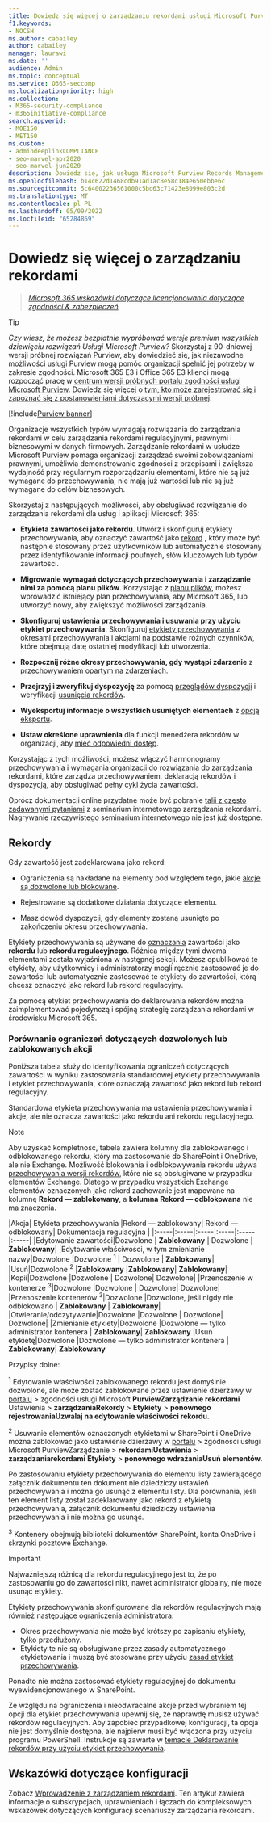 ```yaml
---
title: Dowiedz się więcej o zarządzaniu rekordami usługi Microsoft Purview
f1.keywords:
- NOCSH
ms.author: cabailey
author: cabailey
manager: laurawi
ms.date: ''
audience: Admin
ms.topic: conceptual
ms.service: O365-seccomp
ms.localizationpriority: high
ms.collection:
- M365-security-compliance
- m365initiative-compliance
search.appverid:
- MOE150
- MET150
ms.custom:
- admindeeplinkCOMPLIANCE
- seo-marvel-apr2020
- seo-marvel-jun2020
description: Dowiedz się, jak usługa Microsoft Purview Records Management obsługuje elementy o wysokiej wartości dla wymagań dotyczących prowadzenia dokumentacji biznesowej, prawnej lub regulacyjnej.
ms.openlocfilehash: b14c622d1468cdb91ad1ac8e58c184e650ebbe6c
ms.sourcegitcommit: 5c64002236561000c5bd63c71423e8099e803c2d
ms.translationtype: MT
ms.contentlocale: pl-PL
ms.lasthandoff: 05/09/2022
ms.locfileid: "65284869"
---
```

# <a name="learn-about-records-management"></a>Dowiedz się więcej o zarządzaniu rekordami

>*[Microsoft 365 wskazówki dotyczące licencjonowania dotyczące zgodności & zabezpieczeń](/office365/servicedescriptions/microsoft-365-service-descriptions/microsoft-365-tenantlevel-services-licensing-guidance/microsoft-365-security-compliance-licensing-guidance).*

> [!TIP]
> *Czy wiesz, że możesz bezpłatnie wypróbować wersje premium wszystkich dziewięciu rozwiązań Usługi Microsoft Purview?* Skorzystaj z 90-dniowej wersji próbnej rozwiązań Purview, aby dowiedzieć się, jak niezawodne możliwości usługi Purview mogą pomóc organizacji spełnić jej potrzeby w zakresie zgodności. Microsoft 365 E3 i Office 365 E3 klienci mogą rozpocząć pracę w [centrum wersji próbnych portalu zgodności usługi Microsoft Purview](https://compliance.microsoft.com/trialHorizontalHub?sku=ComplianceE5&ref=DocsRef). Dowiedz się więcej o [tym, kto może zarejestrować się i zapoznać się z postanowieniami dotyczącymi wersji próbnej](compliance-easy-trials.md).

[!include[Purview banner](../includes/purview-rebrand-banner.md)]

Organizacje wszystkich typów wymagają rozwiązania do zarządzania rekordami w celu zarządzania rekordami regulacyjnymi, prawnymi i biznesowymi w danych firmowych. Zarządzanie rekordami w usłudze Microsoft Purview pomaga organizacji zarządzać swoimi zobowiązaniami prawnymi, umożliwia demonstrowanie zgodności z przepisami i zwiększa wydajność przy regularnym rozporządzaniu elementami, które nie są już wymagane do przechowywania, nie mają już wartości lub nie są już wymagane do celów biznesowych.

Skorzystaj z następujących możliwości, aby obsługiwać rozwiązanie do zarządzania rekordami dla usług i aplikacji Microsoft 365:

- **Etykieta zawartości jako rekordu**. Utwórz i skonfiguruj etykiety przechowywania, aby oznaczyć zawartość jako [rekord](#records) , który może być następnie stosowany przez użytkowników lub automatycznie stosowany przez identyfikowanie informacji poufnych, słów kluczowych lub typów zawartości.

- **Migrowanie wymagań dotyczących przechowywania i zarządzanie nimi za pomocą planu plików**. Korzystając z [planu plików](file-plan-manager.md), możesz wprowadzić istniejący plan przechowywania, aby Microsoft 365, lub utworzyć nowy, aby zwiększyć możliwości zarządzania.

- **Skonfiguruj ustawienia przechowywania i usuwania przy użyciu etykiet przechowywania**. Skonfiguruj [etykiety przechowywania](retention.md#retention-labels) z okresami przechowywania i akcjami na podstawie różnych czynników, które obejmują datę ostatniej modyfikacji lub utworzenia.

- **Rozpocznij różne okresy przechowywania, gdy wystąpi zdarzenie** z [przechowywaniem opartym na zdarzeniach](event-driven-retention.md).

- **Przejrzyj i zweryfikuj dyspozycję** za pomocą [przeglądów dyspozycji](disposition.md#disposition-reviews) i weryfikacji [usunięcia rekordów](disposition.md#disposition-of-records).

- **Wyeksportuj informacje o wszystkich usuniętych elementach** z [opcją eksportu](disposition.md#filter-and-export-the-views).

- **Ustaw określone uprawnienia** dla funkcji menedżera rekordów w organizacji, aby [mieć odpowiedni dostęp](../security/office-365-security/permissions-in-the-security-and-compliance-center.md).

Korzystając z tych możliwości, możesz włączyć harmonogramy przechowywania i wymagania organizacji do rozwiązania do zarządzania rekordami, które zarządza przechowywaniem, deklaracją rekordów i dyspozycją, aby obsługiwać pełny cykl życia zawartości.

Oprócz dokumentacji online przydatne może być pobranie [talii z często zadawanymi pytaniami](https://aka.ms/MIPC/Blog-RecordsManagementWebinar) z seminarium internetowego zarządzania rekordami. Nagrywanie rzeczywistego seminarium internetowego nie jest już dostępne.

## <a name="records"></a>Rekordy

Gdy zawartość jest zadeklarowana jako rekord:

- Ograniczenia są nakładane na elementy pod względem tego, jakie [akcje są dozwolone lub blokowane](#compare-restrictions-for-what-actions-are-allowed-or-blocked).

- Rejestrowane są dodatkowe działania dotyczące elementu.

- Masz dowód dyspozycji, gdy elementy zostaną usunięte po zakończeniu okresu przechowywania.

Etykiety przechowywania są używane do [oznaczania](retention.md#retention-labels) zawartości jako **rekordu** lub **rekordu regulacyjnego**. Różnica między tymi dwoma elementami została wyjaśniona w następnej sekcji. Możesz opublikować te etykiety, aby użytkownicy i administratorzy mogli ręcznie zastosować je do zawartości lub automatycznie zastosować te etykiety do zawartości, którą chcesz oznaczyć jako rekord lub rekord regulacyjny.

Za pomocą etykiet przechowywania do deklarowania rekordów można zaimplementować pojedynczą i spójną strategię zarządzania rekordami w środowisku Microsoft 365.

### <a name="compare-restrictions-for-what-actions-are-allowed-or-blocked"></a>Porównanie ograniczeń dotyczących dozwolonych lub zablokowanych akcji

Poniższa tabela służy do identyfikowania ograniczeń dotyczących zawartości w wyniku zastosowania standardowej etykiety przechowywania i etykiet przechowywania, które oznaczają zawartość jako rekord lub rekord regulacyjny.

Standardowa etykieta przechowywania ma ustawienia przechowywania i akcje, ale nie oznacza zawartości jako rekordu ani rekordu regulacyjnego.

> [!NOTE]
> Aby uzyskać kompletność, tabela zawiera kolumny dla zablokowanego i odblokowanego rekordu, który ma zastosowanie do SharePoint i OneDrive, ale nie Exchange. Możliwość blokowania i odblokowywania rekordu używa [przechowywania wersji rekordów](record-versioning.md), które nie są obsługiwane w przypadku elementów Exchange. Dlatego w przypadku wszystkich Exchange elementów oznaczonych jako rekord zachowanie jest mapowane na kolumnę **Rekord — zablokowany**, a **kolumna Rekord — odblokowana** nie ma znaczenia.


|Akcja| Etykieta przechowywania |Rekord — zablokowany| Rekord — odblokowany| Dokumentacja regulacyjna |
|:-----|:-----|:-----|:-----|:-----|:-----|
|Edytowanie zawartości|Dozwolone | **Zablokowany** | Dozwolone | **Zablokowany**|
|Edytowanie właściwości, w tym zmienianie nazwy|Dozwolone |Dozwolone <sup>1</sup> | Dozwolone | **Zablokowany**|
|Usuń|Dozwolone <sup>2</sup> |**Zablokowany** |**Zablokowany**| **Zablokowany**|
|Kopii|Dozwolone |Dozwolone | Dozwolone| Dozwolone|
|Przenoszenie w kontenerze <sup>3</sup>|Dozwolone |Dozwolone | Dozwolone| Dozwolone|
|Przenoszenie kontenerów <sup>3</sup>|Dozwolone |Dozwolone, jeśli nigdy nie odblokowano | **Zablokowany** | **Zablokowany**|
|Otwieranie/odczytywanie|Dozwolone |Dozwolone | Dozwolone| Dozwolone|
|Zmienianie etykiety|Dozwolone |Dozwolone — tylko administrator kontenera | **Zablokowany**| **Zablokowany**
|Usuń etykietę|Dozwolone |Dozwolone — tylko administrator kontenera | **Zablokowany**| **Zablokowany**

Przypisy dolne:

<sup>1</sup> Edytowanie właściwości zablokowanego rekordu jest domyślnie dozwolone, ale może zostać zablokowane przez ustawienie dzierżawy w [portalu](https://compliance.microsoft.com/) >  zgodności usługi Microsoft **PurviewZarządzanie rekordami** Ustawienia  > **zarządzaniaRekordy** >  **Etykiety** >  **ponownego rejestrowaniaUzwalaj na edytowanie właściwości rekordu**.

<sup>2</sup> Usuwanie elementów oznaczonych etykietami w SharePoint i OneDrive można zablokować jako ustawienie dzierżawy w [portalu](https://compliance.microsoft.com/) >  zgodności usługi Microsoft PurviewZarządzanie  > **rekordamiUstawienia** >  **zarządzaniarekordami** **Etykiety** >  **ponownego wdrażaniaUsuń elementów**.

Po zastosowaniu etykiety przechowywania do elementu listy zawierającego załącznik dokumentu ten dokument nie dziedziczy ustawień przechowywania i można go usunąć z elementu listy. Dla porównania, jeśli ten element listy został zadeklarowany jako rekord z etykietą przechowywania, załącznik dokumentu dziedziczy ustawienia przechowywania i nie można go usunąć.

<sup>3</sup> Kontenery obejmują biblioteki dokumentów SharePoint, konta OneDrive i skrzynki pocztowe Exchange.

> [!IMPORTANT]
> Najważniejszą różnicą dla rekordu regulacyjnego jest to, że po zastosowaniu go do zawartości nikt, nawet administrator globalny, nie może usunąć etykiety.
>
> Etykiety przechowywania skonfigurowane dla rekordów regulacyjnych mają również następujące ograniczenia administratora:
>
> - Okres przechowywania nie może być krótszy po zapisaniu etykiety, tylko przedłużony.
> - Etykiety te nie są obsługiwane przez zasady automatycznego etykietowania i muszą być stosowane przy użyciu [zasad etykiet przechowywania](create-apply-retention-labels.md).
>
> Ponadto nie można zastosować etykiety regulacyjnej do dokumentu wyewidencjonowanego w SharePoint.
>
> Ze względu na ograniczenia i nieodwracalne akcje przed wybraniem tej opcji dla etykiet przechowywania upewnij się, że naprawdę musisz używać rekordów regulacyjnych. Aby zapobiec przypadkowej konfiguracji, ta opcja nie jest domyślnie dostępna, ale najpierw musi być włączona przy użyciu programu PowerShell. Instrukcje są zawarte w [temacie Deklarowanie rekordów przy użyciu etykiet przechowywania](declare-records.md).

## <a name="configuration-guidance"></a>Wskazówki dotyczące konfiguracji

Zobacz [Wprowadzenie z zarządzaniem rekordami](get-started-with-records-management.md). Ten artykuł zawiera informacje o subskrypcjach, uprawnieniach i łączach do kompleksowych wskazówek dotyczących konfiguracji scenariuszy zarządzania rekordami.
